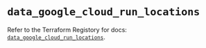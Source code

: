 # `data_google_cloud_run_locations`

Refer to the Terraform Registory for docs: [`data_google_cloud_run_locations`](https://registry.terraform.io/providers/hashicorp/google-beta/4.73.0/docs/data-sources/google_cloud_run_locations).

